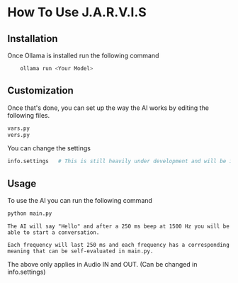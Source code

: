 # How To Use J.A.R.V.I.S

## Installation

Once Ollama is installed run the following command

```bash
    ollama run <Your Model>
```

## Customization

Once that's done, you can set up the way the AI works by editing the following files.

```bash
vars.py
vers.py
```

You can change the settings 

```bash
info.settings   # This is still heavily under development and will be improved in the future (It is still usable at the current time).
```

## Usage

To use the AI you can run the following command

```bash
python main.py
```

```
The AI will say "Hello" and after a 250 ms beep at 1500 Hz you will be able to start a conversation.

Each frequency will last 250 ms and each frequency has a corresponding meaning that can be self-evaluated in main.py.
```

The above only applies in Audio IN and OUT. (Can be changed in info.settings)